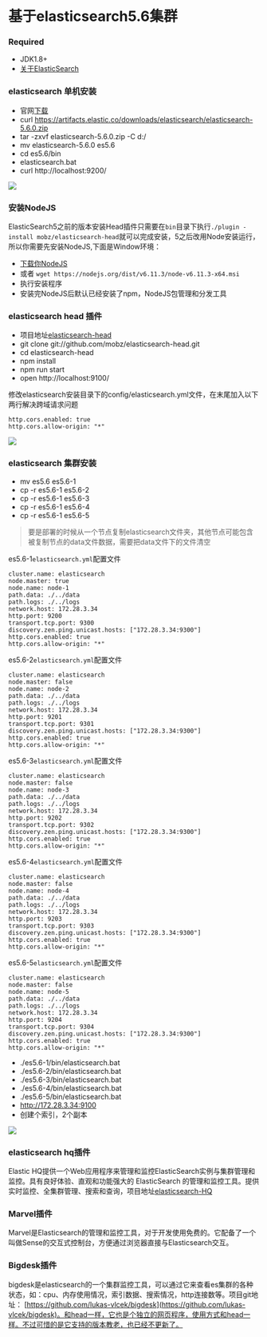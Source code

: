 # 基于elasticsearch5.6集群 #

### Required ###
* JDK1.8+
* [关于ElasticSearch](https://github.com/scalad/Elasticsearch/blob/master/doc/)

### elasticsearch 单机安装 ###
* 官网[下载](https://www.elastic.co/downloads/elasticsearch)
* curl https://artifacts.elastic.co/downloads/elasticsearch/elasticsearch-5.6.0.zip
* tar -zxvf elasticsearch-5.6.0.zip -C d:/
* mv elasticsearch-5.6.0 es5.6
* cd es5.6/bin
* elasticsearch.bat
* curl http://localhost:9200/

![](https://github.com/scalad/Elasticsearch/blob/master/doc/image/elasticsearch.png)

### 安装NodeJS ###
ElasticSearch5之前的版本安装Head插件只需要在`bin`目录下执行`./plugin -install mobz/elasticsearch-head`就可以完成安装，5之后改用Node安装运行，所以你需要先安装NodeJS,下面是Window环境：

* [下载你NodeJS](https://nodejs.org/en/)
* 或者 `wget https://nodejs.org/dist/v6.11.3/node-v6.11.3-x64.msi`
* 执行安装程序
* 安装完NodeJS后默认已经安装了npm，NodeJS包管理和分发工具


### elasticsearch head 插件 ###
* 项目地址[elasticsearch-head](https://github.com/mobz/elasticsearch-head)
* git clone git://github.com/mobz/elasticsearch-head.git
* cd elasticsearch-head
* npm install
* npm run start
* open http://localhost:9100/

修改elasticsearch安装目录下的config/elasticsearch.yml文件，在末尾加入以下两行解决跨域请求问题

	http.cors.enabled: true
	http.cors.allow-origin: "*"

![](https://github.com/scalad/Elasticsearch/blob/master/doc/image/head.png)

### elasticsearch 集群安装 ###
* mv es5.6 es5.6-1
* cp -r es5.6-1 es5.6-2
* cp -r es5.6-1 es5.6-3
* cp -r es5.6-1 es5.6-4
* cp -r es5.6-1 es5.6-5

> 要是部署的时候从一个节点复制elasticsearch文件夹，其他节点可能包含被复制节点的data文件数据，需要把data文件下的文件清空

es5.6-1`elasticsearch.yml`配置文件

	cluster.name: elasticsearch
	node.master: true
	node.name: node-1
	path.data: ./../data
	path.logs: ./../logs
	network.host: 172.28.3.34
	http.port: 9200
	transport.tcp.port: 9300
	discovery.zen.ping.unicast.hosts: ["172.28.3.34:9300"]
	http.cors.enabled: true
	http.cors.allow-origin: "*"

es5.6-2`elasticsearch.yml`配置文件

	cluster.name: elasticsearch
	node.master: false
	node.name: node-2
	path.data: ./../data
	path.logs: ./../logs
	network.host: 172.28.3.34
	http.port: 9201
	transport.tcp.port: 9301
	discovery.zen.ping.unicast.hosts: ["172.28.3.34:9300"]
	http.cors.enabled: true
	http.cors.allow-origin: "*"

es5.6-3`elasticsearch.yml`配置文件

	cluster.name: elasticsearch
	node.master: false
	node.name: node-3
	path.data: ./../data
	path.logs: ./../logs
	network.host: 172.28.3.34
	http.port: 9202
	transport.tcp.port: 9302
	discovery.zen.ping.unicast.hosts: ["172.28.3.34:9300"]
	http.cors.enabled: true
	http.cors.allow-origin: "*"

es5.6-4`elasticsearch.yml`配置文件

	cluster.name: elasticsearch
	node.master: false
	node.name: node-4
	path.data: ./../data
	path.logs: ./../logs
	network.host: 172.28.3.34
	http.port: 9203
	transport.tcp.port: 9303
	discovery.zen.ping.unicast.hosts: ["172.28.3.34:9300"]
	http.cors.enabled: true
	http.cors.allow-origin: "*"

es5.6-5`elasticsearch.yml`配置文件

	cluster.name: elasticsearch
	node.master: false
	node.name: node-5
	path.data: ./../data
	path.logs: ./../logs
	network.host: 172.28.3.34
	http.port: 9204
	transport.tcp.port: 9304
	discovery.zen.ping.unicast.hosts: ["172.28.3.34:9300"]
	http.cors.enabled: true
	http.cors.allow-origin: "*"

* ./es5.6-1/bin/elasticsearch.bat
* ./es5.6-2/bin/elasticsearch.bat
* ./es5.6-3/bin/elasticsearch.bat
* ./es5.6-4/bin/elasticsearch.bat
* ./es5.6-5/bin/elasticsearch.bat
* http://172.28.3.34:9100
* 创建个索引，2个副本

![](https://github.com/scalad/Elasticsearch/blob/master/doc/image/cluster.png)
 

### elasticsearch hq插件 ###
Elastic HQ提供一个Web应用程序来管理和监控ElasticSearch实例与集群管理和监控。具有良好体验、直观和功能强大的 ElasticSearch 的管理和监控工具。提供实时监控、全集群管理、搜索和查询，项目地址[elasticsearch-HQ](https://github.com/royrusso/elasticsearch-HQ)

### Marvel插件 ###
Marvel是Elasticsearch的管理和监控工具，对于开发使用免费的。它配备了一个叫做Sense的交互式控制台，方便通过浏览器直接与Elasticsearch交互。

### Bigdesk插件 ###
bigdesk是elasticsearch的一个集群监控工具，可以通过它来查看es集群的各种状态，如：cpu、内存使用情况，索引数据、搜索情况，http连接数等。项目git地址： [https://github.com/lukas-vlcek/bigdesk](https://github.com/lukas-vlcek/bigdesk)。和head一样，它也是个独立的网页程序，使用方式和head一样。不过可惜的是它支持的版本教老，也已经不更新了。